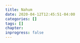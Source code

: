 ```yaml
---
title: Nahum
date: 2020-04-12T12:45:51-04:00
categories: []
tags: []
chapter: 
inprogress: false
---
```


